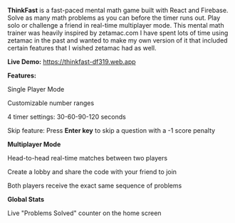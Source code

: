 **ThinkFast** is a fast-paced mental math game built with React and Firebase. Solve as many math problems as you can before the timer runs out. Play solo or challenge a friend in real-time multiplayer mode. This mental math trainer was heavily inspired by zetamac.com I have spent lots of time using zetamac in the past and wanted to make my own version of it that included certain features that I wished zetamac had as well.

**Live Demo:**
https://thinkfast-df319.web.app

**Features:**

Single Player Mode

Customizable number ranges

4 timer settings: 30-60-90-120 seconds

Skip feature: Press **Enter key** to skip a question with a -1 score penalty

**Multiplayer Mode**

Head-to-head real-time matches between two players

Create a lobby and share the code with your friend to join

Both players receive the exact same sequence of problems

**Global Stats**

Live "Problems Solved" counter on the home screen







  


